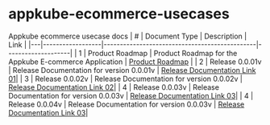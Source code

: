 # appkube-ecommerce-usecases

Appkube ecommerce usecase docs
| # | Document Type   | Description                                   | Link               |
|---|------------------|-----------------------------------------------|--------------------|
| 1 | Product Roadmap  | Product Roadmap for the Appkube E-commerce Application | [Product Roadmap](https://github.com/Appkube-ecommerce/appkube-ecommerce-usecases/blob/main/productRoadmap.md)     |
| 2 | Release 0.0.01v   | Release Documentation for version 0.0.01v             | [Release Documentation Link 01](https://github.com/Appkube-ecommerce/appkube-ecommerce-usecases/tree/main/Release/0.0.01v)|
| 3 | Release 0.0.02v   | Release Documentation for version 0.0.02v             | [Release Documentation Link 02](https://github.com/Appkube-ecommerce/appkube-ecommerce-usecases/tree/main/Release/0.0.02v)|
| 4 | Release 0.0.03v   | Release Documentation for version 0.0.03v             | [Release Documentation Link 03](https://github.com/Appkube-ecommerce/appkube-ecommerce-usecases/tree/main/Release/0.0.03v)|
| 4 | Release 0.0.04v   | Release Documentation for version 0.0.03v             | [Release Documentation Link 03](https://github.com/Appkube-ecommerce/appkube-ecommerce-usecases/tree/main/Release/0.0.04v)|
